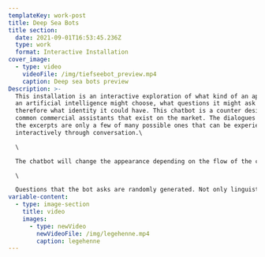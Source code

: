 ```yaml
---
templateKey: work-post
title: Deep Sea Bots
title section:
  date: 2021-09-01T16:53:45.236Z
  type: work
  format: Interactive Installation
cover_image:
  - type: video
    videoFile: /img/tiefseebot_preview.mp4
    caption: Deep sea bots preview
Description: >-
  This installation is an interactive exploration of what kind of an appearance
  an artificial intelligence might choose, what questions it might ask and
  therefore what identity it could have. This chatbot is a counter design to the
  common commercial assistants that exist on the market. The dialogues shown in
  the excerpts are only a few of many possible ones that can be experienced
  interactively through conversation.\

  \

  The chatbot will change the appearance depending on the flow of the conversation to anything unorganic, living or immortal just to find it's true form. The form triggers different perspectives from nature to compare the evolutionary, biological and mortal with the digital.\

  \

  Questions that the bot asks are randomly generated. Not only linguistic elements are thrown together, but also visual ones. For this purpose, a tool was programmed that can be used to illustrate, animate and tag the result with terms that evoke them. Thus, depending on the content of the conversation, different compositions result.
variable-content:
  - type: image-section
    title: video
    images:
      - type: newVideo
        newVideoFile: /img/legehenne.mp4
        caption: legehenne
---
```


